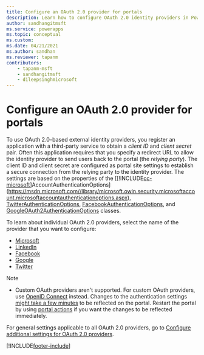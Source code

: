 ```yaml
---
title: Configure an OAuth 2.0 provider for portals
description: Learn how to configure OAuth 2.0 identity providers in Power Apps portals - such as Microsoft, LinkedIn, Facebook, Google, and Twitter.
author: sandhangitmsft
ms.service: powerapps
ms.topic: conceptual
ms.custom: 
ms.date: 04/21/2021
ms.author: sandhan
ms.reviewer: tapanm
contributors:
    - tapanm-msft
    - sandhangitmsft
    - dileepsinghmicrosoft
---
```


# Configure an OAuth 2.0 provider for portals

To use OAuth 2.0&ndash;based external identity providers, you register an application with a third-party service to obtain a *client ID* and *client secret* pair. Often this application requires that you specify a redirect URL to allow the identity provider to send users back to the portal (the *relying party*). The client ID and client secret are configured as portal site settings to establish a secure connection from the relying party to the identity provider. The settings are based on the properties of the [[!INCLUDE[cc-microsoft](../../../includes/cc-microsoft.md)]AccountAuthenticationOptions](https://msdn.microsoft.com//library/microsoft.owin.security.microsoftaccount.microsoftaccountauthenticationoptions.aspx), [TwitterAuthenticationOptions](/previous-versions/aspnet/dn450335(v=vs.113)), [FacebookAuthenticationOptions](/previous-versions/aspnet/dn253793(v=vs.113)), and [GoogleOAuth2AuthenticationOptions](/previous-versions/aspnet/dn800251(v=vs.113)) classes.  

To learn about individual OAuth 2.0 providers, select the name of the provider that you want to configure:

- [Microsoft](configure-oauth2-microsoft.md)
- [LinkedIn](configure-oauth2-linkedin.md)
- [Facebook](configure-oauth2-facebook.md)
- [Google](configure-oauth2-google.md)
- [Twitter](configure-oauth2-twitter.md)

> [!NOTE]
> - Custom OAuth providers aren't supported. For custom OAuth providers, use [OpenID Connect](configure-openid-provider.md) instead.
> Changes to the authentication settings [might take a few minutes](../admin/clear-server-side-cache.md#caching-changes-for-portals-with-version-926x-or-later) to be reflected on the portal. Restart the portal by using [portal actions](../admin/admin-overview.md) if you want the changes to be reflected immediately.

For general settings applicable to all OAuth 2.0 providers, go to [Configure additional settings for OAuth 2.0 providers](configure-oauth2-settings.md).


[!INCLUDE[footer-include](../../../includes/footer-banner.md)]